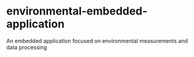 # environmental-embedded-application
An embedded application focused on environmental measurements and data processing
